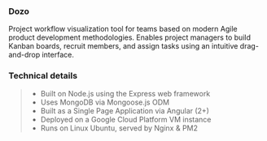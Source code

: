 ### Dozo
Project workflow visualization tool for teams based on modern Agile product development methodologies. Enables project managers to build Kanban boards, recruit members, and assign tasks using an intuitive drag-and-drop interface.

### Technical details
> - Built on Node.js using the Express web framework
> - Uses MongoDB via Mongoose.js ODM
> - Built as a Single Page Application via Angular (2+)
> - Deployed on a Google Cloud Platform VM instance
> - Runs on Linux Ubuntu, served by Nginx & PM2
